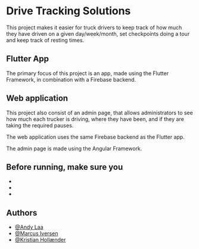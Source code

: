  # Drive Tracking Solutions

This project makes it easier for truck drivers to keep track of how much they have driven on a given day/week/month, set checkpoints doing a tour and keep track of resting times.


## Flutter App

The primary focus of this project is an app, made using the Flutter Framework, in combination with a Firebase backend. 
## Web application

This project also consist of an admin page, that allows administrators to see how much each trucker is driving, where they have been, and if they are taking the required pauses. 

The web application uses the same Firebase backend as the Flutter app. 

The admin page is made using the Angular Framework. 

##

Before running, make sure you
 -
 -
 -
 -

## Authors

- [@Andy Laa](https://github.com/Andylaa10/)
- [@Marcus Iversen](https://github.com/MarcusIversen/)
- [@Kristian Hollænder](https://github.com/kristianHollaender/)
